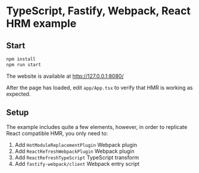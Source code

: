 # TypeScript, Fastify, Webpack, React HRM example

## Start

```bash
npm install
npm run start
```

The website is available at http://127.0.0.1:8080/

After the page has loaded, edit `app/App.tsx` to verify that HMR is working as expected.

## Setup

The example includes quite a few elements, however, in order to replicate React compatible HMR, you only need to:

1. Add `HotModuleReplacementPlugin` Webpack plugin
1. Add `ReactRefreshWebpackPlugin` Webpack plugin
1. Add `ReactRefreshTypeScript` TypeScript transform
1. Add `fastify-webpack/client` Webpack entry script